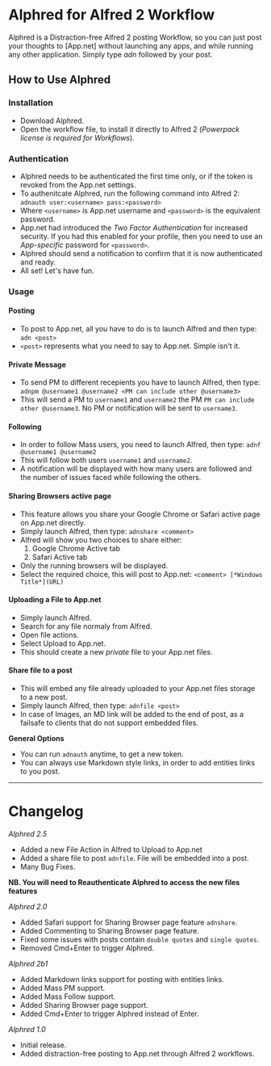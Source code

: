 # Alphred for Alfred 2 Workflow

Alphred is a Distraction-free Alfred 2 posting Workflow, so you can just post your thoughts to [App.net] without launching any apps, and while running any other application. Simply type _adn_ followed by your post.

## How to Use Alphred

### Installation

- Download Alphred.
- Open the workflow file, to install it directly to Alfred 2 (*Powerpack license is required for Workflows*).

### Authentication

- Alphred needs to be authenticated the first time only, or if the token is revoked from the App.net settings.
- To authenitcate Alphred, run the following command into Alfred 2:
	`adnauth user:<username> pass:<password>`
- Where `<username>` is App.net username and `<password>` is the equivalent password.
- App.net had introduced the *Two Factor Authentication* for increased security. If you had this enabled for your profile, then you need to use an *App-specific* password for `<password>`.
- Alphred should send a notification to confirm that it is now authenticated and ready.
- All set! Let's have fun.

### Usage

#### Posting

- To post to App.net, all you have to do is to launch Alfred and then type:
	`adn <post>`
- `<post>` represents what you need to say to App.net. Simple isn't it.

#### Private Message

- To send PM to different recepients you have to launch Alfred, then type:
	`adnpm @username1 @username2 <PM can include other @username3>`
- This will send a PM to `username1` and `username2` the PM `PM can include other @username3`. No PM or notification will be sent to `username3`.

#### Following

- In order to follow Mass users, you need to launch Alfred, then type:
	`adnf @username1 @username2`
- This will follow both users `username1` and `username2`.
- A notification will be displayed with how many users are followed and the number of issues faced while following the others.

#### Sharing Browsers active page

- This feature allows you share your Google Chrome or Safari active page on App.net directly.
- Simply launch Alfred, then type:
	`adnshare <comment>`
- Alfred will show you two choices to share either:
	1. Google Chrome Active tab
	2. Safari Active tab
- Only the running browsers will be displayed.
- Select the required choice, this will post to App.net:
	`<comment> [*Windows Title*](URL)`

#### Uploading a File to App.net
- Simply launch Alfred.
- Search for any file normaly from Alfred.
- Open file actions.
- Select Upload to App.net.
- This should create a new *private* file to your App.net files.

#### Share file to a post
- This will embed any file already uploaded to your App.net files storage to a new post.
- Simply launch Alfred, then type:
	`adnfile <post>`
- In case of Images, an MD link will be added to the end of post, as a failsafe to clients that do not support embedded files.

**General Options**
- You can run `adnauth` anytime, to get a new token.
- You can always use Markdown style links, in order to add entities links to you post.

---

# Changelog

*Alphred 2.5*
- Added a new File Action in Alfred to Upload to App.net
- Added a share file to post `adnfile`. File will be embedded into a post.
- Many Bug Fixes.

**NB. You will need to Reauthenticate Alphred to access the new files features**

*Alphred 2.0*
- Added Safari support for Sharing Browser page feature `adnshare`.
- Added Commenting to Sharing Browser page feature.
- Fixed some issues with posts contain `double quotes` and `single quotes`.
- Removed Cmd+Enter to trigger Alphred.

*Alphred 2b1*
- Added Markdown links support for posting with entities links.
- Added Mass PM support.
- Added Mass Follow support.
- Added Sharing Browser page support.
- Added Cmd+Enter to trigger Alphred instead of Enter.

*Alphred 1.0*
- Initial release.
- Added distraction-free posting to App.net through Alfred 2 workflows.
